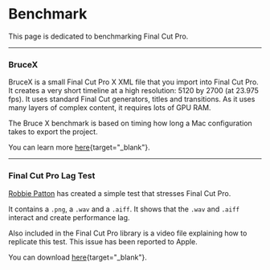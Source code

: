 # Benchmark

This page is dedicated to benchmarking Final Cut Pro.

---

### BruceX

BruceX is a small Final Cut Pro X XML file that you import into Final Cut Pro. It creates a very short timeline at a high resolution: 5120 by 2700 (at 23.975 fps). It uses standard Final Cut generators, titles and transitions. As it uses many layers of complex content, it requires lots of GPU RAM.

The Bruce X benchmark is based on timing how long a Mac configuration takes to export the project.

You can learn more [here](https://blog.alex4d.com/2013/10/30/brucex-a-new-fcpx-benchmark/){target="_blank"}.

---

### Final Cut Pro Lag Test

[Robbie Patton](https://twitter.com/FilmPatton) has created a simple test that stresses Final Cut Pro.

It contains a `.png`, a `.wav` and a `.aiff`. It shows that the `.wav` and `.aiff` interact and create performance lag.

Also included in the Final Cut Pro library is a video file explaining how to replicate this test. This issue has been reported to Apple.

You can download [here](https://www.dropbox.com/scl/fo/an3rsn9y2q3fni2dfr4ld/h?dl=0&rlkey=th249p50ssvhn7oxzb9iifr77){target="_blank"}.
